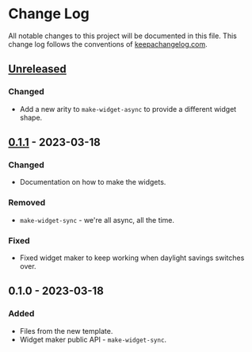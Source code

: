 # Change Log
All notable changes to this project will be documented in this file. This change log follows the conventions of [keepachangelog.com](http://keepachangelog.com/).

## [Unreleased]
### Changed
- Add a new arity to `make-widget-async` to provide a different widget shape.

## [0.1.1] - 2023-03-18
### Changed
- Documentation on how to make the widgets.

### Removed
- `make-widget-sync` - we're all async, all the time.

### Fixed
- Fixed widget maker to keep working when daylight savings switches over.

## 0.1.0 - 2023-03-18
### Added
- Files from the new template.
- Widget maker public API - `make-widget-sync`.

[Unreleased]: https://sourcehost.site/your-name/expression-jam/compare/0.1.1...HEAD
[0.1.1]: https://sourcehost.site/your-name/expression-jam/compare/0.1.0...0.1.1
